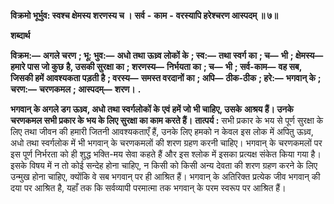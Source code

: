  **विक्रमो भूर्भुव: स्वश्च क्षेमस्य शरणस्य च ।** **सर्व** **-** **काम** **-** **वरस्यापि हरेश्चरण आस्पदम् ॥ ७॥** 

**शब्दार्थ** 

**विक्रम:—** **अगले चरण** **; भू: भुव:—** **अधो तथा ऊध्र्व लोकों के** **; स्व:—** **तथा स्वर्ग का** **; च—** **भी** **; क्षेमस्य—** **हमारे पास जो कुछ** **है, उसकी सुरक्षा का** **; शरणस्य—** **निर्भयता का** **; च—** **भी** **; सर्व-काम—** **वह सब, जिसकी हमें आवश्यकता पड़ती है** **; वरस्य—** **समस्त वरदानों का** **; अपि—** **ठीक-ठीक** **; हरे:—** **भगवान् के** **; चरण:—** **चरणकमल** **; आस्पदम्—** **शरण।** **.** 

**भगवान् के अगले डग ऊध्र्व, अधो तथा स्वर्गलोकों के एवं हमें जो भी चाहिए, उसके** **आश्रय हैं। उनके चरणकमल सभी प्रकार के भय के लिए सुरक्षा का काम करते हैं।** **तात्पर्य :** सभी प्रकार के भय से पूर्ण सुरक्षा के लिए तथा जीवन की हमारी जितनी आवश्यकताएँ हैं, उनके लिए हमको न केवल इस लोक में अपितु ऊध्र्व, अधो तथा स्वर्गलोक में भी भगवान् के चरणकमलों की शरण ग्रहण करनी चाहिए। भगवान् के चरणकमलों पर इस पूर्ण निर्भरता को ही शुद्ध भक्ति-मय सेवा कहते हैं और इस श्लोक में इसका प्रत्यक्ष संकेत किया गया है। इसके विषय में न तो कोई सन्देह होना चाहिए, न किसी को किसी अन्य देवता की शरण ग्रहण करने के लिए उन्मुख होना चाहिए, क्योंकि वे सब भगवान् पर ही आश्रित हैं। भगवान् के अतिरिक्त प्रत्येक जीव भगवान् की दया पर आश्रित है, यहाँ तक कि सर्वव्यापी परमात्मा तक भगवान् के परम स्वरूप पर आश्रित हैं। 